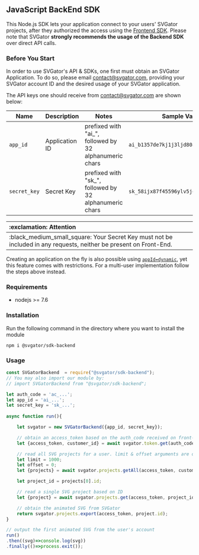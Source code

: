 ## JavaScript BackEnd SDK

This Node.js SDK lets your application connect to your users' SVGator projects, after they authorized the access using the [Frontend SDK](../svgator-frontend). Please note that SVGator **strongly recommends the usage of the Backend SDK** over direct API calls.

### Before You Start

In order to use SVGator's API & SDKs, one first must obtain an SVGator Application. To do so, please email [contact@svgator.com](mailto:contact@svgator.com?subject=SVGator%20Application%20Request&body=Dear%20Support%2C%0D%0A%0D%0AMy%20name%20is%20%5BJOHN%2FJANE%20DOE%5D%20from%20%5BCOMPANY%2C%20INC.%5D.%0D%0APlease%20add%20an%20SVGator%20application%20to%20my%20account%20of%20%5BEMAIL%40COMPANY.COM%5D%2C%20in%20order%20to%20offer%20my%20users%20to%20connect%20their%20SVGator%20accounts%20with%20my%20software.), providing your SVGator account ID and the desired usage of your SVGator application.

The API keys one should receive from [contact@svgator.com](mailto:contact@svgator.com?subject=SVGator%20Application%20Request&body=Dear%20Support%2C%0D%0A%0D%0AMy%20name%20is%20%5BJOHN%2FJANE%20DOE%5D%20from%20%5BCOMPANY%2C%20INC.%5D.%0D%0APlease%20add%20an%20SVGator%20application%20to%20my%20account%20of%20%5BEMAIL%40COMPANY.COM%5D%2C%20in%20order%20to%20offer%20my%20users%20to%20connect%20their%20SVGator%20accounts%20with%20my%20software.) are shown below:

| Name | Description | Notes | Sample Value |
|------|------|------------|----------|
| `app_id` | Application ID |prefixed with "ai_", followed by 32 alphanumeric chars|`ai_b1357de7kj1j3ljd80aadz1eje782f2k`|
| `secret_key` | Secret Key |prefixed with "sk_", followed by 32 alphanumeric chars|`sk_58ijx87f45596ylv5jeb1a5vicdd92i4`|



<table>
  <thead>
    <tr>
      <th align="left">
        :exclamation: Attention
      </th>
    </tr>
  </thead>
  <tbody>
    <tr>
      <td>
          :black_medium_small_square: Your Secret Key must not be included in any requests, neither be present on Front-End.
      </td>
    </tr>
  </tbody>
</table>


Creating an application on the fly is also possible using [`appId=dynamic`](../../master/README.md#2iii-dynamic-app-creation), yet this feature comes with restrictions. For a multi-user implementation follow the steps above instead.

### Requirements

- nodejs >= 7.6

### Installation

Run the following command in the directory where you want to install the module
```
npm i @svgator/sdk-backend
```

### Usage

```js
const SVGatorBackend  = require("@svgator/sdk-backend");
// You may also import our module by:
// import SVGatorBackend from "@svgator/sdk-backend";

let auth_code = 'ac_...';
let app_id = 'ai_...';
let secret_key = 'sk_...';
            
async function run(){

    let svgator = new SVGatorBackend({app_id, secret_key});

    // obtain an access_token based on the auth_code received on front-end
    let {access_token, customer_id} = await svgator.token.get(auth_code);

    // read all SVG projects for a user. limit & offset arguments are optional
    let limit = 1000;
    let offset = 0;
    let {projects} = await svgator.projects.getAll(access_token, customer_id, limit, offset);

    let project_id = projects[0].id;

    // read a single SVG project based on ID
    let {project} = await svgator.projects.get(access_token, project_id);

    // obtain the animated SVG from SVGator
    return svgator.projects.export(access_token, project.id);
}

// output the first animated SVG from the user's account
run()
.then((svg)=>console.log(svg))
.finally(()=>process.exit());

```

